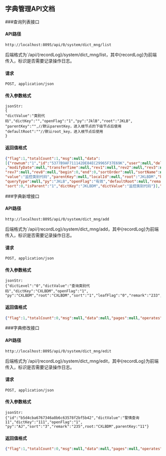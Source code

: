 ## 字典管理API文档

###查询列表接口

#### API路径

```http
http://localhost:8095/api/0/system/dict_mng/list
```

后端格式为`/api/{recordLog}/system/dict_mng/list，其中{recordLog}为前端传入，标识是否需要记录操作日志。

#### 请求

```
POST, application/json
```

#### 传入参数格式
```
jsonStr:
{
"dictValue":"类别代码","dictKey":"","openFlag":"1","py":"JklB","root":"JKLB",
"parentKey":"",//默认parentKey，进入根节点的下级节点后使用
"defaultRoot":""//默认root_key，进入根节点后使用
}
```

#### 返回值格式
```json
{"flag":1,"totalCount":1,"msg":null,"data":
[{"rownum":"1","id":"5377B9AF711142DE84EC29965F37E69K","user":null,"del":null,"secrecy":null,"createDate":null
,"modifyDate":null,"transferTime":null,"rev1":null,"rev2":null,"rev3":null,"rev4":null,"rev5":null,"rev6":null,
"rev7":null,"rev8":null,"begin":0,"end":0,"sortOrder":null,"sortName":null,"orderByString":null,"key":"JKLBDM",
"value":"监控类别代码","parentKey":null,"localId":null,"root":"JKLBDM","keys":null,"queryString":null,
"queryType":null,"py":"JKLB","openFlag":"有效","defaultRoot":null,"remark":null,
"sort":0,"isParent":"1","dictKey":"JKLBDM","dictValue":"监控类别代码"}],"pages":null,"operates":null}
```


###字典新增接口

#### API路径

```http
http://localhost:8095/api/0/system/dict_mng/add
```

后端格式为`/api/{recordLog}/system/dict_mng/add，其中{recordLog}为前端传入，标识是否需要记录操作日志。

#### 请求

```
POST, application/json
```

#### 传入参数格式
```
jsonStr:
{"dictLevel":"0","dictValue":"查询类别代码","dictKey":"CXLBDM","openFlag":"1",
"py":"CXLBDM","root":"CXLBDM","sort":"1","leafFlag":"0","remark":"233","parentKey":""}
```

#### 返回值格式
```json
{"flag":1,"totalCount":0,"msg":null,"data":null,"pages":null,"operates":null}
```

###字典修改接口

#### API路径

```http
http://localhost:8095/api/0/system/dict_mng/edit
```

后端格式为`/api/{recordLog}/system/dict_mng/edit，其中{recordLog}为前端传入，标识是否需要记录操作日志。

#### 请求

```
POST, application/json
```

#### 传入参数格式
```
jsonStr:
{"id":"b5d4cba6767346a8b6c63578f2bf5b42","dictValue":"警情查询11","dictKey":"111","openFlag":"1",
"py":"AJ","sort":"3","remark":"235",root:"CXLBDM",parentKey:"11"}
```

#### 返回值格式
```json
{"flag":1,"totalCount":0,"msg":null,"data":null,"pages":null,"operates":null}
```


